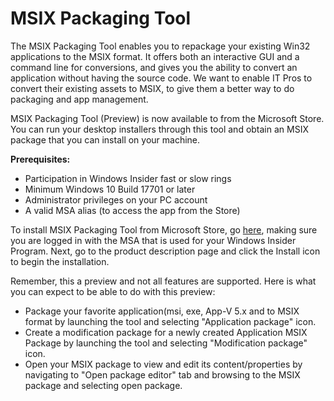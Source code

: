 
# MSIX Packaging Tool 

The MSIX Packaging Tool enables you to repackage your existing Win32 applications to the MSIX format. It offers both an interactive GUI and a command line for conversions, and gives you the ability to convert an application without having the source code. We want to enable IT Pros to convert their existing assets to MSIX, to give them a better way to do packaging and app management.

MSIX Packaging Tool (Preview) is now available to from the Microsoft Store. You can run your desktop installers through this tool and obtain an MSIX package that you can install on your machine.

**Prerequisites:**

- Participation in Windows Insider fast or slow rings
- Minimum Windows 10 Build 17701 or later
- Administrator privileges on your PC account
- A valid MSA alias (to access the app from the Store)
 
To install MSIX Packaging Tool from Microsoft Store, go [here](https://www.microsoft.com/store/r/9N5LW3JBCXKF), making sure you are logged in with the MSA that is used for your Windows Insider Program. Next, go to the product description page and click the Install icon to begin the installation.
 
Remember, this a preview and not all features are supported. Here is what you can expect to be able to do with this preview:
 
- Package your favorite application(msi, exe, App-V 5.x and to MSIX format by launching the tool and selecting "Application package" icon.
- Create a modification package for a newly created Application MSIX Package by launching the tool and selecting "Modification package" icon. 
- Open your MSIX package to view and edit its content/properties by navigating to "Open package editor" tab and browsing to the MSIX package and selecting open package.
